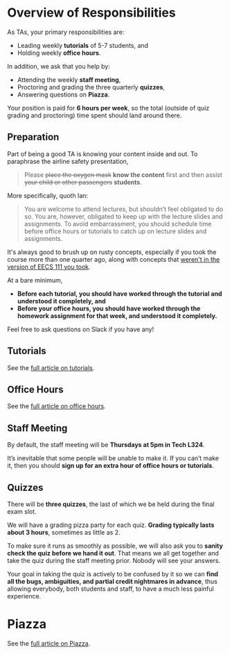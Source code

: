 # Overview of Responsibilities

As TAs, your primary responsibilities are:

- Leading weekly **tutorials** of 5-7 students, and
- Holding weekly **office hours**.

In addition, we ask that you help by:

- Attending the weekly **staff meeting**,
- Proctoring and grading the three quarterly **quizzes**,
- Answering questions on **Piazza**.

Your position is paid for **6 hours per week**, so the total (outside of quiz grading and proctoring) time spent should land around there.

## <a name="preparation"></a> Preparation

Part of being a good TA is knowing your content inside and out. To paraphrase the airline safety presentation,

> Please ~~place the oxygen mask~~ **know the content** first and then assist ~~your child or other passengers~~ **students**.

More specifically, quoth Ian:

> You are welcome to attend lectures, but shouldn’t feel obligated to do so.  You are, however, obligated to keep up with the lecture slides and assignments.  To avoid embarrassment, you should schedule time before office hours or tutorials to catch up on lecture slides and assignments.
 
It's always good to brush up on rusty concepts, especially if you took the course more than one quarter ago, along with concepts that [weren't in the version of EECS 111 you took](../Differences.html).

At a bare minimum,

- **Before each tutorial, you should have worked through the tutorial and understood it completely, and**
- **Before your office hours, you should have worked through the homework assignment for that week, and understood it completely.**

Feel free to ask questions on Slack if you have any!

## Tutorials

See the [full article on tutorials](./Tutorials.html).

## Office Hours

See the [full article on office hours](./OfficeHours.html).

## Staff Meeting

By default, the staff meeting will be **Thursdays at 5pm in Tech L324**.

It’s inevitable that some people will be unable to make it.  If you can’t make it, then you should **sign up for an extra hour of office hours or tutorials**.

## Quizzes

There will be **three quizzes**, the last of which we be held during the final exam slot.

We will have a grading pizza party for each quiz. **Grading typically lasts about 3 hours**, sometimes as little as 2.

To make sure it runs as smoothly as possible, we will also ask you to **sanity check the quiz before we hand it out**. That means we all get together and take the quiz during the staff meeting prior. Nobody will see your answers.

Your goal in taking the quiz is actively to be confused by it so we can **find all the bugs, ambiguities, and partial credit nightmares in advance**, thus allowing everybody, both students and staff, to have a much less painful experience.

# Piazza

See the [full article on Piazza](./Piazza.html).
